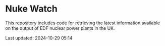 # Nuke Watch

This repository includes code for retrieving the latest information available on the output of EDF nuclear power plants in the UK.

Last updated: 2024-10-29 05:14